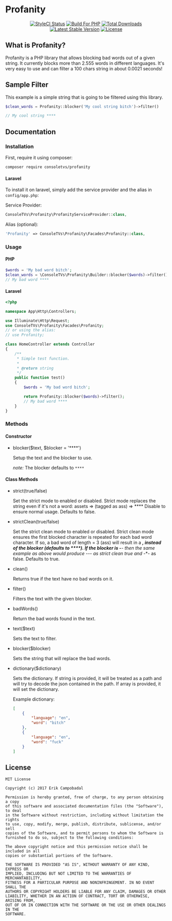 <p align="center"><h1>Profanity</h1></p>

<p align="center">
<a href="https://styleci.io/repos/92664523"><img src="https://styleci.io/repos/92664523/shield?branch=master&style=flat" alt="StyleCI Status"></a>
<a href="https://styleci.io/repos/69124179"><img src="https://img.shields.io/badge/Built_for-PHP-blue.svg" alt="Build For PHP"></a>
<a href="https://packagist.org/packages/consoletvs/profanity"><img src="https://poser.pugx.org/consoletvs/profanity/d/total.svg" alt="Total Downloads"></a>
<a href="https://packagist.org/packages/consoletvs/profanity"><img src="https://poser.pugx.org/consoletvs/profanity/v/stable.svg" alt="Latest Stable Version"></a>
<a href="https://packagist.org/packages/consoletvs/profanity"><img src="https://poser.pugx.org/consoletvs/profanity/license.svg" alt="License"></a>
</p>

## What is Profanity?

Profanity is a PHP library that allows blocking bad words out of a given string. It currently
blocks more than 2.555 words in different languages. It's very easy to use and can filter a
100 chars string in about 0.0021 seconds!

## Sample Filter

This example is a simple string that is going to be filtered using this library.

```php
$clean_words = Profanity::blocker('My cool string bitch')->filter()

// My cool string ****
```

## Documentation

### Installation

First, require it using composer:

```
composer require consoletvs/profanity
```

#### Laravel

To install it on laravel, simply add the service provider and the alias in ```config/app.php```:

Service Provider:

```php
ConsoleTVs\Profanity\ProfanityServiceProvider::class,
```

Alias (optional):

```php
'Profanity' => ConsoleTVs\Profanity\Facades\Profanity::class,
```

### Usage

#### PHP

```php
$words = 'My bad word bitch';
$clean_words = \ConsoleTVs\Profanity\Builder::blocker($words)->filter();
// My bad word ****
```

#### Laravel

```php
<?php

namespace App\Http\Controllers;

use Illuminate\Http\Request;
use ConsoleTVs\Profanity\Facades\Profanity;
// or using the alias:
// use Profanity;

class HomeController extends Controller
{
    /**
     * Simple test function.
     *
     * @return string
     */
    public function test()
    {
        $words = 'My bad word bitch';

        return Profanity::blocker($words)->filter();
        // My bad word ****
    }
}
```

### Methods

#### Constructor

-   blocker($text, $blocker = '****')

    Setup the text and the blocker to use.

    *note:* The blocker defaults to ```****```

#### Class Methods

-   strict(true/false)

    Set the strict mode to enabled or disabled. Strict mode replaces the string even if it's not a word:
    assets => (tagged as ass) => ****
    Disable to ensure normal usage.
    Defaults to false.

-   strictClean(true/false)

    Set the strict clean mode to enabled or disabled. Strict clean mode ensures the first blocked character is repeated for each bad word character.
    If so, a bad word of length = 3 (ass) will result in a ***, instead of the blocker (defaults to ****).
    If the blocker is -**- then the same example as above would produce --- as strict clean true and -**- as false.
    Defaults to true.

-   clean()

    Returns true if the text have no bad words on it.

-   filter()

    Filters the text with the given blocker.

-   badWords()

    Return the bad words found in the text.

-   text($text)

    Sets the text to filter.

-   blocker($blocker)

    Sets the string that will replace the bad words.

-   dictionary($dictionary)

    Sets the dictionary. If string is provided, it will be treated as a path and will try
    to decode the json contained in the path. If array is provided, it will set the dictionary.

    Example dictionary:
    ```json
    [
        {
            "language": "en",
            "word": "bitch"
        },
        {
            "language": "en",
            "word": "fuck"
        }
    ]
    ```

## License

```
MIT License

Copyright (c) 2017 Erik Campobadal

Permission is hereby granted, free of charge, to any person obtaining a copy
of this software and associated documentation files (the "Software"), to deal
in the Software without restriction, including without limitation the rights
to use, copy, modify, merge, publish, distribute, sublicense, and/or sell
copies of the Software, and to permit persons to whom the Software is
furnished to do so, subject to the following conditions:

The above copyright notice and this permission notice shall be included in all
copies or substantial portions of the Software.

THE SOFTWARE IS PROVIDED "AS IS", WITHOUT WARRANTY OF ANY KIND, EXPRESS OR
IMPLIED, INCLUDING BUT NOT LIMITED TO THE WARRANTIES OF MERCHANTABILITY,
FITNESS FOR A PARTICULAR PURPOSE AND NONINFRINGEMENT. IN NO EVENT SHALL THE
AUTHORS OR COPYRIGHT HOLDERS BE LIABLE FOR ANY CLAIM, DAMAGES OR OTHER
LIABILITY, WHETHER IN AN ACTION OF CONTRACT, TORT OR OTHERWISE, ARISING FROM,
OUT OF OR IN CONNECTION WITH THE SOFTWARE OR THE USE OR OTHER DEALINGS IN THE
SOFTWARE.

```
